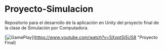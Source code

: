 # Proyecto-Simulacion
Repositorio para el desarrollo de la aplicación en Unity del proyecto final de la clase de Simulación por Computadora.


[![GamePlay](https://img.youtube.com/vi/SXxptSj5US8/0.jpg)](https://www.youtube.com/watch?v=SXxptSj5US8 "Proyecto Final)
